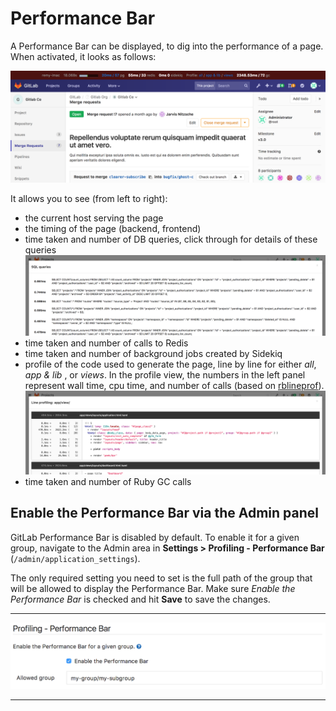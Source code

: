 # Performance Bar

A Performance Bar can be displayed, to dig into the performance of a page. When
activated, it looks as follows:

![Performance Bar](img/performance_bar.png)

It allows you to see (from left to right):

- the current host serving the page
- the timing of the page (backend, frontend)
- time taken and number of DB queries, click through for details of these queries
![SQL profiling using the Performance Bar](img/performance_bar_sql_queries.png)
- time taken and number of calls to Redis
- time taken and number of background jobs created by Sidekiq
- profile of the code used to generate the page, line by line for either _all_, _app & lib_ , or _views_. In the profile view, the numbers in the left panel represent wall time, cpu time, and number of calls (based on [rblineprof](https://github.com/tmm1/rblineprof)).
![Line profiling using the Performance Bar](img/performance_bar_line_profiling.png)
- time taken and number of Ruby GC calls

## Enable the Performance Bar via the Admin panel

GitLab Performance Bar is disabled by default. To enable it for a given group,
navigate to the Admin area in **Settings > Profiling - Performance Bar**
(`/admin/application_settings`).

The only required setting you need to set is the full path of the group that
will be allowed to display the Performance Bar.
Make sure _Enable the Performance Bar_ is checked and hit
**Save** to save the changes.

---

![GitLab Performance Bar Admin Settings](img/performance_bar_configuration_settings.png)

---
